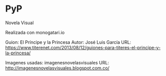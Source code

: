 # PyP
Novela Visual

Realizada con monogatari.io

Guion: El Príncipe y la Princesa
Autor: José Luis García
URL: https://www.titerenet.com/2013/08/12/guiones-para-titeres-el-principe-y-la-princesa/

Imagenes usadas: imagenesnovelasvisuales
URL: http://imagenesnovelasvisuales.blogspot.com.co/